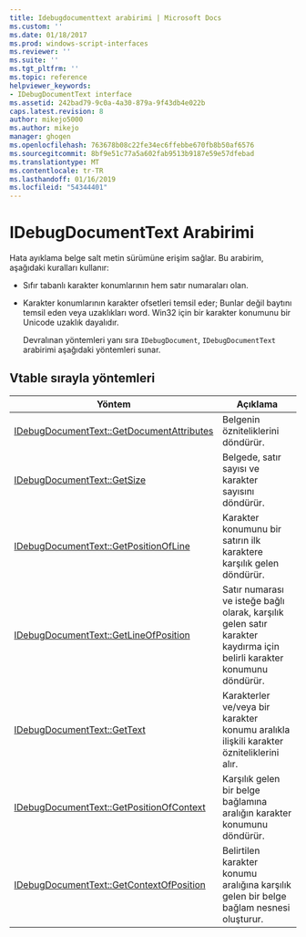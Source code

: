 ```yaml
---
title: Idebugdocumenttext arabirimi | Microsoft Docs
ms.custom: ''
ms.date: 01/18/2017
ms.prod: windows-script-interfaces
ms.reviewer: ''
ms.suite: ''
ms.tgt_pltfrm: ''
ms.topic: reference
helpviewer_keywords:
- IDebugDocumentText interface
ms.assetid: 242bad79-9c0a-4a30-879a-9f43db4e022b
caps.latest.revision: 8
author: mikejo5000
ms.author: mikejo
manager: ghogen
ms.openlocfilehash: 763678b08c22fe34ec6ffebbe670fb8b50af6576
ms.sourcegitcommit: 8bf9e51c77a5a602fab9513b9187e59e57dfebad
ms.translationtype: MT
ms.contentlocale: tr-TR
ms.lasthandoff: 01/16/2019
ms.locfileid: "54344401"
---
```

# <a name="idebugdocumenttext-interface"></a>IDebugDocumentText Arabirimi
Hata ayıklama belge salt metin sürümüne erişim sağlar. Bu arabirim, aşağıdaki kuralları kullanır:  
  
- Sıfır tabanlı karakter konumlarının hem satır numaraları olan.  
  
- Karakter konumlarının karakter ofsetleri temsil eder; Bunlar değil baytını temsil eden veya uzaklıkları word. Win32 için bir karakter konumunu bir Unicode uzaklık dayalıdır.  
  
  Devralınan yöntemleri yanı sıra `IDebugDocument`, `IDebugDocumentText` arabirimi aşağıdaki yöntemleri sunar.  
  
## <a name="methods-in-vtable-order"></a>Vtable sırayla yöntemleri  
  
|Yöntem|Açıklama|  
|------------|-----------------|  
|[IDebugDocumentText::GetDocumentAttributes](../../winscript/reference/idebugdocumenttext-getdocumentattributes.md)|Belgenin özniteliklerini döndürür.|  
|[IDebugDocumentText::GetSize](../../winscript/reference/idebugdocumenttext-getsize.md)|Belgede, satır sayısı ve karakter sayısını döndürür.|  
|[IDebugDocumentText::GetPositionOfLine](../../winscript/reference/idebugdocumenttext-getpositionofline.md)|Karakter konumunu bir satırın ilk karaktere karşılık gelen döndürür.|  
|[IDebugDocumentText::GetLineOfPosition](../../winscript/reference/idebugdocumenttext-getlineofposition.md)|Satır numarası ve isteğe bağlı olarak, karşılık gelen satır karakter kaydırma için belirli karakter konumunu döndürür.|  
|[IDebugDocumentText::GetText](../../winscript/reference/idebugdocumenttext-gettext.md)|Karakterler ve/veya bir karakter konumu aralıkla ilişkili karakter özniteliklerini alır.|  
|[IDebugDocumentText::GetPositionOfContext](../../winscript/reference/idebugdocumenttext-getpositionofcontext.md)|Karşılık gelen bir belge bağlamına aralığın karakter konumunu döndürür.|  
|[IDebugDocumentText::GetContextOfPosition](../../winscript/reference/idebugdocumenttext-getcontextofposition.md)|Belirtilen karakter konumu aralığına karşılık gelen bir belge bağlam nesnesi oluşturur.|